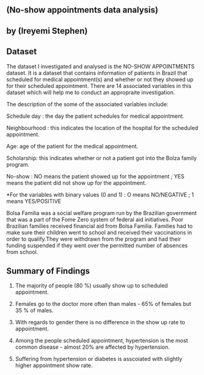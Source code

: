 ## (No-show appointments data analysis)

## by (Ireyemi Stephen)



## Dataset

The dataset I investigated and analysed is the NO-SHOW APPOINTMENTS dataset. It is a dataset that contains information of patients in Brazil that scheduled for medical appointment(s) and whether or not they showed up for their scheduled appointment. There are 14 associated variables in this dataset which will help me to conduct an appropraite investigation.

The description of the some of the associated variables include:

Schedule day : the day the patient schedules for medical appointment.

Neighbourhood : this indicates the location of the hospital for the scheduled appointment.

Age: age of the patient for the medical appointment.

Scholarship: this indicates whether or not a patient got into the Bolza family program.

No-show : NO means the patient showed up for the appointment ; YES means the patient did not show up for the appointment.

*For the variables with binary values (0 and 1) : O means NO/NEGATIVE ; 1 means YES/POSITIVE

Bolsa Familia was a social welfare program run by the Brazilian government that was a part of the Fome Zero system of federal aid initiatives. Poor Brazilian families received financial aid from Bolsa Familia. Families had to make sure their children went to school and received their vaccinations in order to qualify.They were withdrawn from the program and had their funding suspended if they went over the permitted number of absences from school.




## Summary of Findings


1. The majority of people (80 %) usually show up to scheduled appointment.

2. Females go to the doctor more often than males - 65% of females but 35 % of males.

3. With regards to gender there is no difference in the show up rate to appointment.

4. Among the people scheduled appointment, hypertension is the most common disease - almost 20% are affected by hypertension.

5. Suffering from hypertension or diabetes is asscoiated with slightly higher appointment show rate.



```python

```
